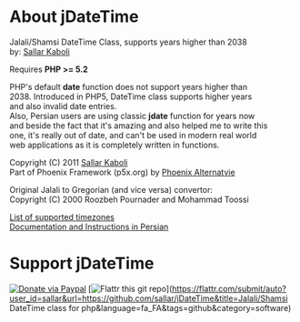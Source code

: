 # About jDateTime

Jalali/Shamsi DateTime Class, supports years higher than 2038  
by: [Sallar Kaboli](http://sallar.ir)  
 
Requires **PHP >= 5.2**  

PHP's default **date** function does not support years higher than  
2038. Introduced in PHP5, DateTime class supports higher years  
and also invalid date entries.  
Also, Persian users are using classic **jdate** function for years now  
and beside the fact that it's amazing and also helped me to write this  
one, it's really out of date, and can't be used in modern real world  
web applications as it is completely written in functions.  
  
Copyright (C) 2011  [Sallar Kaboli](http://sallar.ir)  
Part of Phoenix Framework (p5x.org) by [Phoenix Alternatvie](http://p5x.org)
  
Original Jalali to Gregorian (and vice versa) convertor:  
Copyright (C) 2000  Roozbeh Pournader and Mohammad Toossi  
  
[List of supported timezones](http://www.php.net/manual/en/timezones.php)  
[Documentation and Instructions in Persian](http://sallar.ir/projects/jdatetime)  

# Support jDateTime
  
[![Donate via Paypal](https://www.paypalobjects.com/en_US/i/btn/btn_donate_SM.gif)](https://www.paypal.com/cgi-bin/webscr?cmd=_s-xclick&hosted_button_id=R7Y6R3UZLUNP6)
[![Flattr this git repo](http://api.flattr.com/button/flattr-badge-large.png)](https://flattr.com/submit/auto?user_id=sallar&url=https://github.com/sallar/jDateTime&title=Jalali/Shamsi DateTime class for php&language=fa_FA&tags=github&category=software)  
